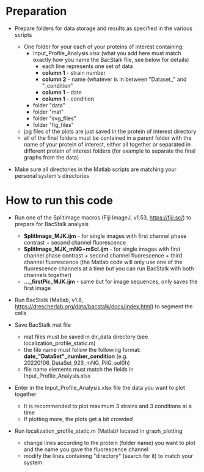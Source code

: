# Preparation

* Prepare folders for data storage and results as specified in the various scripts
  * One folder for your each of your proteins of interest containing:
    * Input_Profile_Analysis.xlsx (what you add here must match exactly how you name the BacStalk file, see below for details)
      * each line represents one set of data
      * **column 1** - strain number
      * **column 2** - name (whatever is in between "Dataset_" and "_condition"
      * **column 1** - date
      * **column 1** - condition
    * folder "data"
    * folder "mat"
    * folder "svg_files"
    * folder "fig_files"
  * jpg files of the plots are just saved in the protein of interest directory
  * all of the final folders must be contained in a parent folder with the name of your protein of interest, either all together or separated in different protein of interest folders (for example to separate the final graphs from the data)
      
* Make sure all directories in the Matlab scripts are matching your personal system's directories


# How to run this code

* Run one of the SplitImage macros (Fiji ImageJ, v1.53, https://fiji.sc/) to prepare for BacStalk analysis
  * **SplitImage_MJK.ijm** - for single images with first channel phase contrast + second channel fluorescence
  * **SplitImage_MJK_mNG+mScI.ijm** - for single images with first channel phase contrast + second channel fluorescence + third channel fluorescence (the Matlab code will only use one of the fluorescence channels at a time but you can run BacStalk with both channels together)
  * **..._firstPic_MJK.ijm** - same but for image sequences, only saves the first image

* Run BacStalk (Matlab, v1.8, https://drescherlab.org/data/bacstalk/docs/index.html) to segment the cells
* Save BacStalk mat file
	* mat files must be saved in dir_data directory (see localization_profile_static.m)
  * the file name must follow the following format: **date_"DataSet"_number_condition** (e.g. 20220106_DataSet_923_mNG_PilG_sol0h)
  * file name elements must match the fields in Input_Profile_Analysis.xlsx

* Enter in the Input_Profile_Analysis.xlsx file the data you want to plot together
  * It is recommended to plot maximum 3 strains and 3 conditions at a time
  * If plotting more, the plots get a bit crowded

* Run localization_profile_static.m (Matlab) located in graph_plotting
  * change lines according to the protein (folder name) you want to plot and the name you gave the fluorescence channel
  * modify the lines containing "directory" (search for it) to match your system
